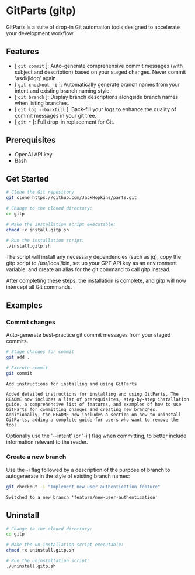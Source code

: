 # GitParts (gitp)

GitParts is a suite of drop-in Git automation tools designed to accelerate your development workflow.

## Features
- [ `git commit` ]: Auto-generate comprehensive commit messages (with subject and description) based on your staged changes. Never commit 'asdkjldgq' again.
- [ `git checkout -i` ]: Automatically generate branch names from your intent and existing branch naming style.
- [ `git branch` ]: Display branch descriptions alongside branch names when listing branches.
- [ `git log --backfill` ]: Back-fill your logs to enhance the quality of commit messages in your git tree.
- [ `git *` ]: Full drop-in replacement for Git.

## Prerequisites
- OpenAI API key
- Bash

## Get Started

```bash
# Clone the Git repository
git clone https://github.com/JackHopkins/parts.git

# Change to the cloned directory:
cd gitp

# Make the installation script executable:
chmod +x install.gitp.sh

# Run the installation script:
./install.gitp.sh
```

The script will install any necessary dependencies (such as jq), copy the gitp script to /usr/local/bin, set up your GPT API key as an environment variable, and create an alias for the git command to call gitp instead.

After completing these steps, the installation is complete, and gitp will now intercept all Git commands.

## Examples

### Commit changes

Auto-generate best-practice git commit messages from your staged commits.
```bash
# Stage changes for commit
git add .

# Execute commit
git commit
```

```stdout
Add instructions for installing and using GitParts

Added detailed instructions for installing and using GitParts. The README now includes a list of prerequisites, step-by-step installation guide, a comprehensive list of features, and examples of how to use GitParts for committing changes and creating new branches. Additionally, the README now includes a section on how to uninstall GitParts, adding a complete guide for users who want to remove the tool.
```

Optionally use the '--intent' (or '-i') flag when committing, to better include information relevant to the reader.

### Create a new branch
Use the -i flag followed by a description of the purpose of branch to autogenerate in the style of existing branch names:

```bash
git checkout -i "Implement new user authentication feature"
```

```stdout
Switched to a new branch 'feature/new-user-authentication'
```


## Uninstall

```bash
# Change to the cloned directory:
cd gitp

# Make the un-installation script executable:
chmod +x uninstall.gitp.sh

# Run the uninstallation script:
./uninstall.gitp.sh
```